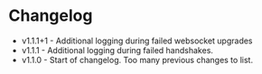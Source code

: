 # Changelog

* v1.1.1+1 - Additional logging during failed websocket upgrades
* v1.1.1 - Additional logging during failed handshakes.
* v1.1.0 - Start of changelog. Too many previous changes to list.